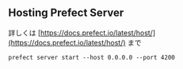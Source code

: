 

## Hosting Prefect Server

詳しくは [https://docs.prefect.io/latest/host/](https://docs.prefect.io/latest/host/) まで


```
prefect server start --host 0.0.0.0 --port 4200
```
